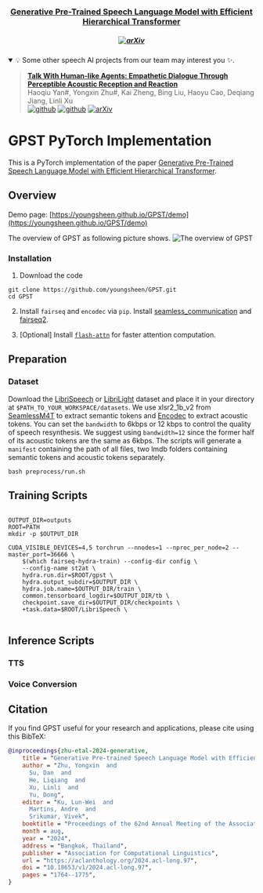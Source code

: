 <h3 align="center"><a href="https://arxiv.org/abs/2406.00976">
Generative Pre-Trained Speech Language Model with Efficient Hierarchical Transformer</a></h3>

<h5 align="center">

[![arXiv](https://img.shields.io/badge/Arxiv-2406.00976-AD1C18.svg?logo=arXiv)](https://arxiv.org/abs/2406.00976)

</h5>


<details open><summary>💡 Some other speech AI projects from our team may interest you ✨. </summary><p>
<!--  may -->

> [**Talk With Human-like Agents: Empathetic Dialogue Through Perceptible Acoustic Reception and Reaction**](https://github.com/Haoqiu-Yan/PerceptiveAgent) <br>
> Haoqiu Yan#, Yongxin Zhu#, Kai Zheng, Bing Liu, Haoyu Cao, Deqiang Jiang, Linli Xu <br>
[![github](https://img.shields.io/badge/-Github-black?logo=github)](https://github.com/Haoqiu-Yan/PerceptiveAgent)  [![github](https://img.shields.io/github/stars/Haoqiu-Yan/PerceptiveAgent.svg?style=social)](https://github.com/Haoqiu-Yan/PerceptiveAgent) [![arXiv](https://img.shields.io/badge/Arxiv-2406.12707-b31b1b.svg?logo=arXiv)](https://arxiv.org/abs/2406.12707) <br>

</p></details>

# GPST PyTorch Implementation

This is a PyTorch implementation of the paper [Generative Pre-Trained Speech Language Model with Efficient Hierarchical Transformer](https://aclanthology.org/2024.acl-long.97/#).


## Overview

Demo page: [https://youngsheen.github.io/GPST/demo](https://youngsheen.github.io/GPST/demo)

The overview of GPST as following picture shows.
![The overview of GPST](pics/model.png)


### Installation
1. Download the code
```shell 
git clone https://github.com/youngsheen/GPST.git
cd GPST
```

2. Install `fairseq` and `encodec` via `pip`. Install [seamless_communication](https://github.com/facebookresearch/seamless_communication) and [fairseq2](https://github.com/facebookresearch/fairseq2).


3. [Optional] Install [`flash-attn`](https://github.com/Dao-AILab/flash-attention) for faster attention computation.


## Preparation

### Dataset
Download the [LibriSpeech](https://www.openslr.org/12) or [LibriLight](https://github.com/facebookresearch/libri-light/blob/main/data_preparation/README.md) dataset and place it in your directory at `$PATH_TO_YOUR_WORKSPACE/datasets`. We use xlsr2_1b_v2 from [SeamlessM4T](https://github.com/facebookresearch/seamless_communication) to extract semantic tokens and [Encodec](https://github.com/facebookresearch/encodec) to extract acoustic tokens. You can set the `bandwidth` to 6kbps or 12 kbps to control the quality of speech resynthesis. We suggest using `bandwidth=12` since the former half of its acoustic tokens are the same as 6kbps. The scripts will generate a `manifest` containing the path of all files, two lmdb folders containing semantic tokens and acoustic tokens separately.

```shell
bash preprocess/run.sh
```

## Training Scripts 

```shell

OUTPUT_DIR=outputs
ROOT=PATH
mkdir -p $OUTPUT_DIR

CUDA_VISIBLE_DEVICES=4,5 torchrun --nnodes=1 --nproc_per_node=2 --master_port=36666 \
    $(which fairseq-hydra-train) --config-dir config \
    --config-name st2at \
    hydra.run.dir=$ROOT/gpst \
    hydra.output_subdir=$OUTPUT_DIR \
    hydra.job.name=$OUTPUT_DIR/train \
    common.tensorboard_logdir=$OUTPUT_DIR/tb \
    checkpoint.save_dir=$OUTPUT_DIR/checkpoints \
    +task.data=$ROOT/LibriSpeech \
 
```

## Inference Scripts 

### TTS

### Voice Conversion


## Citation

If you find GPST useful for your research and applications, please cite using this BibTeX:
```bibtex
@inproceedings{zhu-etal-2024-generative,
    title = "Generative Pre-trained Speech Language Model with Efficient Hierarchical Transformer",
    author = "Zhu, Yongxin  and
      Su, Dan  and
      He, Liqiang  and
      Xu, Linli  and
      Yu, Dong",
    editor = "Ku, Lun-Wei  and
      Martins, Andre  and
      Srikumar, Vivek",
    booktitle = "Proceedings of the 62nd Annual Meeting of the Association for Computational Linguistics (Volume 1: Long Papers)",
    month = aug,
    year = "2024",
    address = "Bangkok, Thailand",
    publisher = "Association for Computational Linguistics",
    url = "https://aclanthology.org/2024.acl-long.97",
    doi = "10.18653/v1/2024.acl-long.97",
    pages = "1764--1775",
}
```
